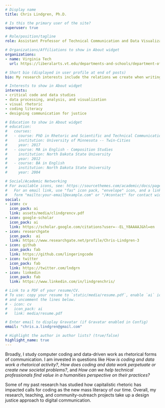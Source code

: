 ```yaml
---
# Display name
title: Chris Lindgren, Ph.D.

# Is this the primary user of the site?
superuser: true

# Role/position/tagline
role: Assistant Professor of Technical Communication and Data Visualization

# Organizations/Affiliations to show in About widget
organizations:
- name: Virginia Tech
  url: https://liberalarts.vt.edu/departments-and-schools/department-of-english/faculty/chris-aaron-lindgren.html

# Short bio (displayed in user profile at end of posts)
bio: My research interests include the relations we create when writing code and developing software.

# Interests to show in About widget
interests:
- critical code and data studies
- data processing, analysis, and visualization
- visual rhetoric
- coding literacy
- designing communication for justice

# Education to show in About widget
# education:
#   courses:
#   - course: PhD in Rhetoric and Scientific and Technical Communication
#     institution: University of Minnesota -- Twin-Cities
#     year: 2017
#   - course: MA in English - Composition Studies
#     institution: North Dakota State University
#     year: 2012
#   - course: BA in English
#     institution: North Dakota State University
#     year: 2004

# Social/Academic Networking
# For available icons, see: https://sourcethemes.com/academic/docs/page-builder/#icons
#   For an email link, use "fas" icon pack, "envelope" icon, and a link in the
#   form "mailto:your-email@example.com" or "/#contact" for contact widget.
social:
- icon: cv
  icon_pack: ai
  link: assets/media/clindgrencv.pdf
- icon: google-scholar
  icon_pack: ai
  link: https://scholar.google.com/citations?user=--EL_Y8AAAAJ&hl=en
- icon: researchgate
  icon_pack:  ai
  link: https://www.researchgate.net/profile/Chris-Lindgren-3
- icon: github
  icon_pack: fab
  link: https://github.com/lingeringcode
- icon: twitter
  icon_pack: fab
  link: https://twitter.com/lndgrn
- icon: linkedin
  icon_pack: fab
  link: https://www.linkedin.com/in/lindgrenchris/

# Link to a PDF of your resume/CV.
# To use: copy your resume to `static/media/resume.pdf`, enable `ai` icons in `params.toml`, 
# and uncomment the lines below.
# - icon: cv
#   icon_pack: ai
#   link: media/resume.pdf

# Enter email to display Gravatar (if Gravatar enabled in Config)
email: "chris.a.lindgren@gmail.com"

# Highlight the author in author lists? (true/false)
highlight_name: true
---
```


Broadly, I study computer coding and data-driven work as rhetorical forms of communication. I am invested in questions like *How is coding and data work a rhetorical activity?*, *How does coding and data work perpetuate or create new societal problems?*, and *How can we help technical professionals find value in a humanities perspective on their practices?*

<!-- I aim to illustrate how coding and data work are more than their relationships with engineering, technical structures &amp; systems. Every new coding and data generation learn often narrow or myopic histories about computing: Code and data are neutral technologies, objective, and without bias. Despite so much evidence to the contrary, understanding code and data as always relational across, individuals, cultures, and society isn't the norm. My research frames code and data as forms of writing activity because such as reframing can shift our thinking about code/data as being culturally rhetorical. That its histories impact the decisions people make when they write and use code that writes and uses data.  -->

Some of my past research has studied how capitalistic rhetoric has impacted calls for coding as the new mass literacy of our time. Overall, my research, teaching, and community-outreach projects take up a design justice approach to digital communication.
